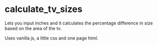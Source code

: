 # calculate_tv_sizes
Lets you input inches and it calculates the percentage difference in size based on the area of the tv.

Uses vanilla js, a little css and one page html.
